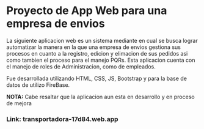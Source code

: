 # Proyecto de App Web para una empresa de envios

La siguiente aplicacion web es un sistema mediante en cual se busca lograr automatizar la manera en la que una empresa de envios gestiona sus procesos en cuanto a la registro, edicion y elimacion de sus pedidos asi como tambien el proceso para el manejo PQRs. Esta aplicacion cuenta con el manejo de roles de Administracion, como de empleados.

Fue desarrollada utilizando HTML, CSS, JS, Bootstrap y para la base de datos de utilizo FireBase.

**NOTA:** Cabe resaltar que la aplicacion aun esta en desarrollo y en proceso de mejora

### Link: transportadora-17d84.web.app
